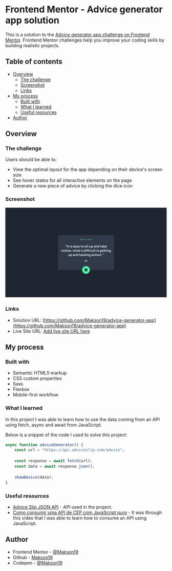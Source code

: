 # Frontend Mentor - Advice generator app solution

This is a solution to the [Advice generator app challenge on Frontend Mentor](https://www.frontendmentor.io/challenges/advice-generator-app-QdUG-13db). Frontend Mentor challenges help you improve your coding skills by building realistic projects.

## Table of contents

- [Overview](#overview)
  - [The challenge](#the-challenge)
  - [Screenshot](#screenshot)
  - [Links](#links)
- [My process](#my-process)
  - [Built with](#built-with)
  - [What I learned](#what-i-learned)
  - [Useful resources](#useful-resources)
- [Author](#author)


## Overview

### The challenge

Users should be able to:

- View the optimal layout for the app depending on their device's screen size
- See hover states for all interactive elements on the page
- Generate a new piece of advice by clicking the dice icon


### Screenshot

![](./screenshot.png)


### Links

- Solution URL: [https://github.com/Makson19/advice-generator-app](https://github.com/Makson19/advice-generator-app)
- Live Site URL: [Add live site URL here](https://your-live-site-url.com)

## My process

### Built with

- Semantic HTML5 markup
- CSS custom properties
- Sass
- Flexbox
- Mobile-first workflow


### What I learned

In this project I was able to learn how to use the data coming from an API using fetch, async and await from JavaScript.

Below is a snippet of the code I used to solve this project:

```js
async function adviceGenerator() {
    const url = "https://api.adviceslip.com/advice";

    const response = await fetch(url);
    const data = await response.json();
    
    showDevice(data);
}
```


### Useful resources

- [Advice Slip JSON API](https://api.adviceslip.com/) - API used in the project.
- [Como consumir uma API de CEP com JavaScript puro](https://www.youtube.com/watch?v=imk6Y0viabg&t=952s&ab_channel=FernandoLeonid) - It was through this video that I was able to learn how to consume an API using JavaScript.


## Author

- Frontend Mentor - [@Makson19](https://www.frontendmentor.io/profile/Makson19)
- Github - [Makson19](https://github.com/Makson19)
- Codepen - [@Makson19](https://codepen.io/Makson19)

